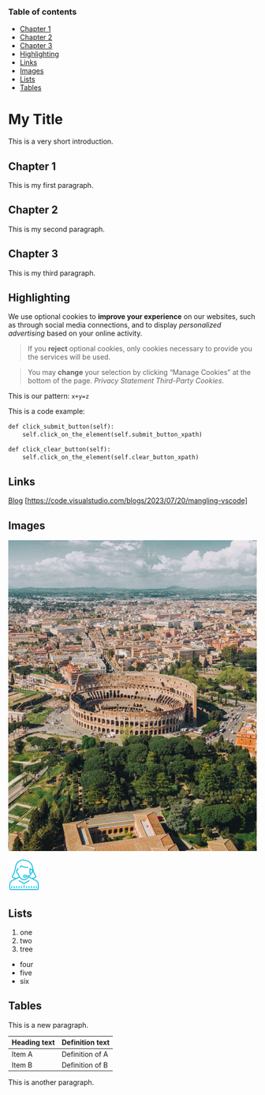 ### Table of contents <!-- omit in toc -->

- [Chapter 1](#chapter-1)
- [Chapter 2](#chapter-2)
- [Chapter 3](#chapter-3)
- [Highlighting](#highlighting)
- [Links](#links)
- [Images](#images)
- [Lists](#lists)
- [Tables](#tables)

# My Title <!-- omit in toc -->

This is a very short introduction.

## Chapter 1

This is my first paragraph.

## Chapter 2

This is my second paragraph.

## Chapter 3

This is my third paragraph.

## Highlighting

We use optional cookies to **improve your experience** on our websites, such as through social media connections, and to display _personalized advertising_ based on your online activity.

> If you **reject** optional cookies, only cookies necessary to provide you the services will be used.

> You may **change** your selection by clicking “Manage Cookies” at the bottom of the page. _Privacy Statement Third-Party Cookies_.

This is our pattern: `x+y=z`

This is a code example:

```
def click_submit_button(self):
    self.click_on_the_element(self.submit_button_xpath)
```

```
def click_clear_button(self):
    self.click_on_the_element(self.clear_button_xpath)
```

## Links

[Blog](https://code.visualstudio.com/blogs/2023/07/20/mangling-vscode)
[https://code.visualstudio.com/blogs/2023/07/20/mangling-vscode]

## Images

![Roma.jpg](Roma.jpg)

![incon_help.jpg](icon_help.png)

## Lists

1. one
2. two
3. tree

- four
- five
- six

## Tables

This is a new paragraph.

| Heading text | Definition text |
| ------------ | --------------- |
| Item A       | Definition of A |
| Item B       | Definition of B |

This is another paragraph.
